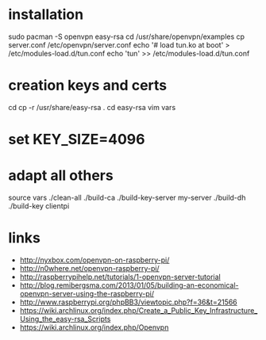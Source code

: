 # installation

sudo pacman -S openvpn easy-rsa
cd /usr/share/openvpn/examples
cp server.conf /etc/openvpn/server.conf
echo '# load tun.ko at boot' > /etc/modules-load.d/tun.conf
echo 'tun' >> /etc/modules-load.d/tun.conf

# creation keys and certs

cd
cp -r /usr/share/easy-rsa .
cd easy-rsa
vim vars
# set KEY_SIZE=4096
# adapt all others
source vars
./clean-all
./build-ca
./build-key-server my-server
./build-dh
./build-key clientpi

# links

* http://nyxbox.com/openvpn-on-raspberry-pi/
* http://n0where.net/openvpn-raspberry-pi/
* http://raspberrypihelp.net/tutorials/1-openvpn-server-tutorial
* http://blog.remibergsma.com/2013/01/05/building-an-economical-openvpn-server-using-the-raspberry-pi/
* http://www.raspberrypi.org/phpBB3/viewtopic.php?f=36&t=21566
* https://wiki.archlinux.org/index.php/Create_a_Public_Key_Infrastructure_Using_the_easy-rsa_Scripts
* https://wiki.archlinux.org/index.php/Openvpn

